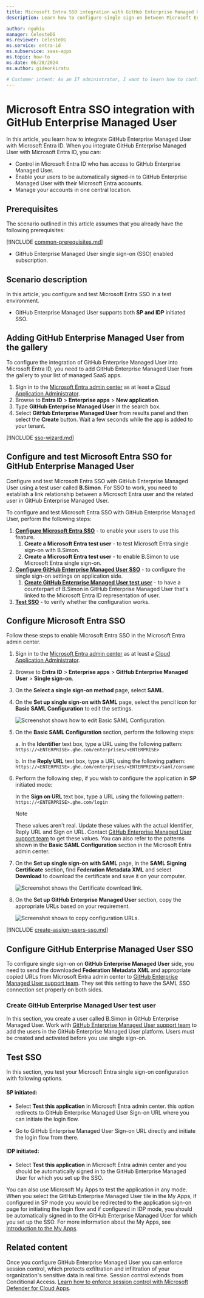 ```yaml
---
title: Microsoft Entra SSO integration with GitHub Enterprise Managed User - GHE.com
description: Learn how to configure single sign-on between Microsoft Entra ID and GitHub Enterprise Managed User - GHE.com.

author: nguhiu
manager: CelesteDG
ms.reviewer: CelesteDG
ms.service: entra-id
ms.subservice: saas-apps
ms.topic: how-to
ms.date: 06/28/2024
ms.author: gideonkiratu

# Customer intent: As an IT administrator, I want to learn how to configure single sign-on between Microsoft Entra ID and GitHub Enterprise Managed User so that I can control who has access to GitHub Enterprise Managed User, enable automatic sign-in with Microsoft Entra accounts, and manage my accounts in one central location.
---
```


# Microsoft Entra SSO integration with GitHub Enterprise Managed User

In this article,  you learn how to integrate GitHub Enterprise Managed User with Microsoft Entra ID. When you integrate GitHub Enterprise Managed User with Microsoft Entra ID, you can:

* Control in Microsoft Entra ID who has access to GitHub Enterprise Managed User.
* Enable your users to be automatically signed-in to GitHub Enterprise Managed User with their Microsoft Entra accounts.
* Manage your accounts in one central location.

## Prerequisites

The scenario outlined in this article assumes that you already have the following prerequisites:

[!INCLUDE [common-prerequisites.md](~/identity/saas-apps/includes/common-prerequisites.md)]
* GitHub Enterprise Managed User single sign-on (SSO) enabled subscription.

## Scenario description

In this article,  you configure and test Microsoft Entra SSO in a test environment.

* GitHub Enterprise Managed User supports both **SP and IDP** initiated SSO.

## Adding GitHub Enterprise Managed User from the gallery

To configure the integration of GitHub Enterprise Managed User into Microsoft Entra ID, you need to add GitHub Enterprise Managed User from the gallery to your list of managed SaaS apps.

1. Sign in to the [Microsoft Entra admin center](https://entra.microsoft.com) as at least a [Cloud Application Administrator](~/identity/role-based-access-control/permissions-reference.md#cloud-application-administrator).
1. Browse to **Entra ID** > **Enterprise apps** > **New application**.
1. Type **GitHub Enterprise Managed User** in the search box.
1. Select **GitHub Enterprise Managed User** from results panel and then select the **Create** button. Wait a few seconds while the app is added to your tenant.

[!INCLUDE [sso-wizard.md](~/identity/saas-apps/includes/sso-wizard.md)]

## Configure and test Microsoft Entra SSO for GitHub Enterprise Managed User

Configure and test Microsoft Entra SSO with GitHub Enterprise Managed User using a test user called **B.Simon**. For SSO to work, you need to establish a link relationship between a Microsoft Entra user and the related user in GitHub Enterprise Managed User.

To configure and test Microsoft Entra SSO with GitHub Enterprise Managed User, perform the following steps:

1. **[Configure Microsoft Entra SSO](#configure-microsoft-entra-sso)** - to enable your users to use this feature.
    1. **Create a Microsoft Entra test user** - to test Microsoft Entra single sign-on with B.Simon.
    1. **Create a Microsoft Entra test user** - to enable B.Simon to use Microsoft Entra single sign-on.
1. **[Configure GitHub Enterprise Managed User SSO](#configure-github-enterprise-managed-user-sso)** - to configure the single sign-on settings on application side.
    1. **[Create GitHub Enterprise Managed User test user](#create-github-enterprise-managed-user-test-user)** - to have a counterpart of B.Simon in GitHub Enterprise Managed User that's linked to the Microsoft Entra ID representation of user.
1. **[Test SSO](#test-sso)** - to verify whether the configuration works.

## Configure Microsoft Entra SSO

Follow these steps to enable Microsoft Entra SSO in the Microsoft Entra admin center.

1. Sign in to the [Microsoft Entra admin center](https://entra.microsoft.com) as at least a [Cloud Application Administrator](~/identity/role-based-access-control/permissions-reference.md#cloud-application-administrator).
1. Browse to **Entra ID** > **Enterprise apps** > **GitHub Enterprise Managed User** > **Single sign-on**.
1. On the **Select a single sign-on method** page, select **SAML**.
1. On the **Set up single sign-on with SAML** page, select the pencil icon for **Basic SAML Configuration** to edit the settings.

   ![Screenshot shows how to edit Basic SAML Configuration.](common/edit-urls.png "Basic Configuration")

1. On the **Basic SAML Configuration** section, perform the following steps:

    a. In the **Identifier** text box, type a URL using the following pattern:
    `https://<ENTERPRISE>.ghe.com/enterprises/<ENTERPRISE>`

    b. In the **Reply URL** text box, type a URL using the following pattern:
    `https://<ENTERPRISE>.ghe.com/enterprises/<ENTERPRISE>/saml/consume`

1. Perform the following step, if you wish to configure the application in **SP** initiated mode:

    In the **Sign on URL** text box, type a URL using the following pattern:
    `https://<ENTERPRISE>.ghe.com/login`

	> [!NOTE]
	> These values aren't real. Update these values with the actual Identifier, Reply URL and Sign on URL. Contact [GitHub Enterprise Managed User support team](https://support.github.com/early-access/data-residency) to get these values. You can also refer to the patterns shown in the **Basic SAML Configuration** section in the Microsoft Entra admin center.

1. On the **Set up single sign-on with SAML** page, in the **SAML Signing Certificate** section, find **Federation Metadata XML** and select **Download** to download the certificate and save it on your computer.

	![Screenshot shows the Certificate download link.](common/metadataxml.png "Certificate")

1. On the **Set up GitHub Enterprise Managed User** section, copy the appropriate URLs based on your requirement.

	![Screenshot shows to copy configuration URLs.](common/copy-configuration-urls.png "Metadata")

[!INCLUDE [create-assign-users-sso.md](~/identity/saas-apps/includes/create-assign-users-sso.md)]

## Configure GitHub Enterprise Managed User SSO

To configure single sign-on on **GitHub Enterprise Managed User** side, you need to send the downloaded **Federation Metadata XML** and appropriate copied URLs from Microsoft Entra admin center to [GitHub Enterprise Managed User support team](https://support.github.com/early-access/data-residency). They set this setting to have the SAML SSO connection set properly on both sides.

### Create GitHub Enterprise Managed User test user

In this section, you create a user called B.Simon in GitHub Enterprise Managed User. Work with [GitHub Enterprise Managed User support team](https://support.github.com/early-access/data-residency) to add the users in the GitHub Enterprise Managed User platform. Users must be created and activated before you use single sign-on.

## Test SSO 

In this section, you test your Microsoft Entra single sign-on configuration with following options.
 
#### SP initiated:
 
* Select **Test this application** in Microsoft Entra admin center. this option redirects to GitHub Enterprise Managed User Sign-on URL where you can initiate the login flow.  
 
* Go to GitHub Enterprise Managed User Sign-on URL directly and initiate the login flow from there.
 
#### IDP initiated:
 
* Select **Test this application** in Microsoft Entra admin center and you should be automatically signed in to the GitHub Enterprise Managed User for which you set up the SSO.
 
You can also use Microsoft My Apps to test the application in any mode. When you select the GitHub Enterprise Managed User tile in the My Apps, if configured in SP mode you would be redirected to the application sign-on page for initiating the login flow and if configured in IDP mode, you should be automatically signed in to the GitHub Enterprise Managed User for which you set up the SSO. For more information about the My Apps, see [Introduction to the My Apps](https://support.microsoft.com/account-billing/sign-in-and-start-apps-from-the-my-apps-portal-2f3b1bae-0e5a-4a86-a33e-876fbd2a4510).

## Related content

Once you configure GitHub Enterprise Managed User you can enforce session control, which protects exfiltration and infiltration of your organization's sensitive data in real time. Session control extends from Conditional Access. [Learn how to enforce session control with Microsoft Defender for Cloud Apps](/cloud-app-security/proxy-deployment-any-app).
